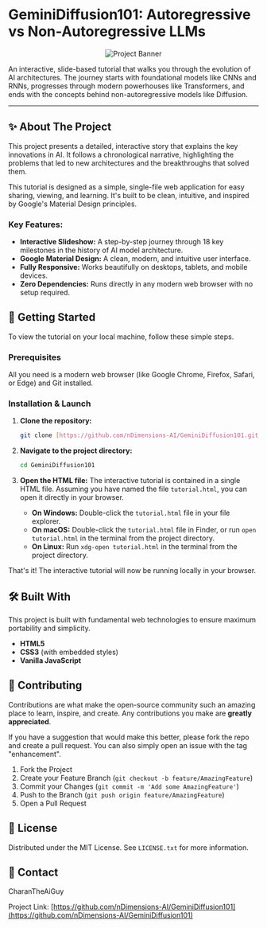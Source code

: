 # GeminiDiffusion101: Autoregressive vs Non-Autoregressive LLMs

<p align="center">
  <img src="https://placehold.co/800x400/4f46e5/e0e7ff?text=The+Evolution+of+AI+Architectures" alt="Project Banner"/>
</p>

An interactive, slide-based tutorial that walks you through the evolution of AI architectures. The journey starts with foundational models like CNNs and RNNs, progresses through modern powerhouses like Transformers, and ends with the concepts behind non-autoregressive models like Diffusion.

---

## ✨ About The Project

This project presents a detailed, interactive story that explains the key innovations in AI. It follows a chronological narrative, highlighting the problems that led to new architectures and the breakthroughs that solved them.

This tutorial is designed as a simple, single-file web application for easy sharing, viewing, and learning. It's built to be clean, intuitive, and inspired by Google's Material Design principles.

### Key Features:

* **Interactive Slideshow:** A step-by-step journey through 18 key milestones in the history of AI model architecture.
* **Google Material Design:** A clean, modern, and intuitive user interface.
* **Fully Responsive:** Works beautifully on desktops, tablets, and mobile devices.
* **Zero Dependencies:** Runs directly in any modern web browser with no setup required.

## 🚀 Getting Started

To view the tutorial on your local machine, follow these simple steps.

### Prerequisites

All you need is a modern web browser (like Google Chrome, Firefox, Safari, or Edge) and Git installed.

### Installation & Launch

1.  **Clone the repository:**
    ```sh
    git clone [https://github.com/nDimensions-AI/GeminiDiffusion101.git](https://github.com/nDimensions-AI/GeminiDiffusion101.git)
    ```

2.  **Navigate to the project directory:**
    ```sh
    cd GeminiDiffusion101
    ```

3.  **Open the HTML file:**
    The interactive tutorial is contained in a single HTML file. Assuming you have named the file `tutorial.html`, you can open it directly in your browser.
    * **On Windows:** Double-click the `tutorial.html` file in your file explorer.
    * **On macOS:** Double-click the `tutorial.html` file in Finder, or run `open tutorial.html` in the terminal from the project directory.
    * **On Linux:** Run `xdg-open tutorial.html` in the terminal from the project directory.

That's it! The interactive tutorial will now be running locally in your browser.

## 🛠️ Built With

This project is built with fundamental web technologies to ensure maximum portability and simplicity.

* **HTML5**
* **CSS3** (with embedded styles)
* **Vanilla JavaScript**

## 🤝 Contributing

Contributions are what make the open-source community such an amazing place to learn, inspire, and create. Any contributions you make are **greatly appreciated**.

If you have a suggestion that would make this better, please fork the repo and create a pull request. You can also simply open an issue with the tag "enhancement".

1.  Fork the Project
2.  Create your Feature Branch (`git checkout -b feature/AmazingFeature`)
3.  Commit your Changes (`git commit -m 'Add some AmazingFeature'`)
4.  Push to the Branch (`git push origin feature/AmazingFeature`)
5.  Open a Pull Request

## 📄 License

Distributed under the MIT License. See `LICENSE.txt` for more information.

## 👤 Contact

CharanTheAiGuy

Project Link: [https://github.com/nDimensions-AI/GeminiDiffusion101](https://github.com/nDimensions-AI/GeminiDiffusion101)

